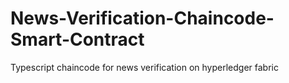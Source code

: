 # News-Verification-Chaincode-Smart-Contract
Typescript chaincode for news verification on hyperledger fabric 
